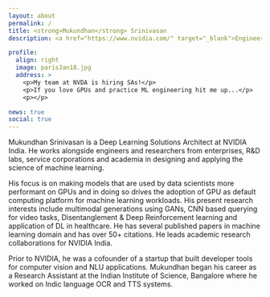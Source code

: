 ```yaml
---
layout: about
permalink: /
title: <strong>Mukundhan</strong> Srinivasan
description: <a href="https://www.nvidia.com/" target="_blank">Engineer at NVIDIA</a>. <a href="https://www.meetup.com/Deep-Learning-Bangalore/" target="_blank">Organiser DLBLR</a>. Fedrer Fan. Ex-founder. Enjoy entroy.

profile:
  align: right
  image: parisJan18.jpg
  address: >
    <p>My team at NVDA is hiring SAs!</p>
    <p>If you love GPUs and practice ML engineering hit me up...</p>
    <p></p>

news: true
social: true
---
```


Mukundhan Srinivasan is a Deep Learning Solutions Architect at NVIDIA India. He works alongside engineers and researchers from enterprises, R&D labs, service corporations and academia in designing and applying the science of machine learning. 

His focus is on making models that are used by data scientists more performant on GPUs and in doing so drives the adoption of GPU as default computing platform for machine learning workloads. His present research interests include multimodal generations using GANs, CNN based querying for video tasks, Disentanglement & Deep Reinforcement learning and application of DL in healthcare. He has several published papers in machine learning domain and has over 50+ citations. He leads academic research collaborations for NVIDIA India.

Prior to NVIDIA, he was a cofounder of a startup that built developer tools for computer vision and NLU applications. Mukundhan began his career as a Research Assistant at the Indian Institute of Science, Bangalore where he worked on Indic language OCR and TTS systems.

<!--- Write your biography here. Tell the world about yourself. Link to your favorite [subreddit](http://reddit.com){:target="\_blank"}. You can put a picture in, too. The code is already in, just name your picture `prof_pic.jpg` and put it in the `img/` folder.

Put your address / P.O. box / other info right below your picture. You can also disable any these elements by editing `profile` property of the YAML header of your `_pages/about.md`. Edit `_bibliography/papers.bib` and Jekyll will render your [publications page](/al-folio/publications/) automatically.

Link to your social media connections, too. This theme is set up to use [Font Awesome icons](http://fortawesome.github.io/Font-Awesome/){:target="\_blank"} and [Academicons](https://jpswalsh.github.io/academicons/){:target="\_blank"}, like the ones below. Add your Facebook, Twitter, LinkedIn, Google Scholar, or just disable all of them. --->


